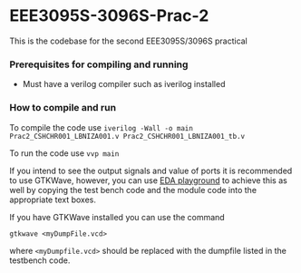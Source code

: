 # EEE3095S-3096S-Prac-2
This is the codebase for the second EEE3095S/3096S practical

### Prerequisites for compiling and running 
* Must have a verilog compiler such as iverilog installed

### How to compile and run

To compile the code use
```iverilog -Wall -o main Prac2_CSHCHR001_LBNIZA001.v Prac2_CSHCHR001_LBNIZA001_tb.v```

To run the code use 
```vvp main```

If you intend to see the output signals and value of ports it is recommended to use GTKWave, however, you can use [EDA playground](https://edaplayground.com/) to achieve this as well by copying the test bench code and the module code into the appropriate text boxes.

If you have GTKWave installed you can use the command 

```gtkwave <myDumpFile.vcd>```

where ```<myDumpfile.vcd>``` should be replaced with the dumpfile listed in the testbench code.
